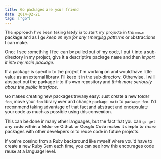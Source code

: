 ```yaml
---
title: Go packages are your friend
date: 2014-02-21
tags: ["go"]
---
```

The approach I've been taking lately is to start my projects in the `main` package and as I go *keep an eye for any emerging patterns* or abstractions I can make. 

Once I see something I feel can be pulled out of my code, I put it into a sub-directory in my project, give it a descriptive package name and then *import it into my main package*.

If a package is specific to the project I'm working on and would have little value as an external library, I'll keep it in the sub-directory. Otherwise, I will abstract out the package into it's own repository and *think more seriously about the public interface*.

Go makes creating new packages trivially easy: Just create a new folder `foo`, move your `foo` library over and change `package main` to `package foo`. I'd recommend taking advantage of that fact and abstract and encapsulate your code as much as possible using this convention.

This can be done in many other languages, but the fact that you can `go get` any code within a folder on Github or Google Code makes it simple to share packages with other developers or to reuse code in future projects.

If you're coming from a Ruby background like myself where you'd have to create a new Ruby Gem each time, you can see how this encourages code reuse at a language level.

